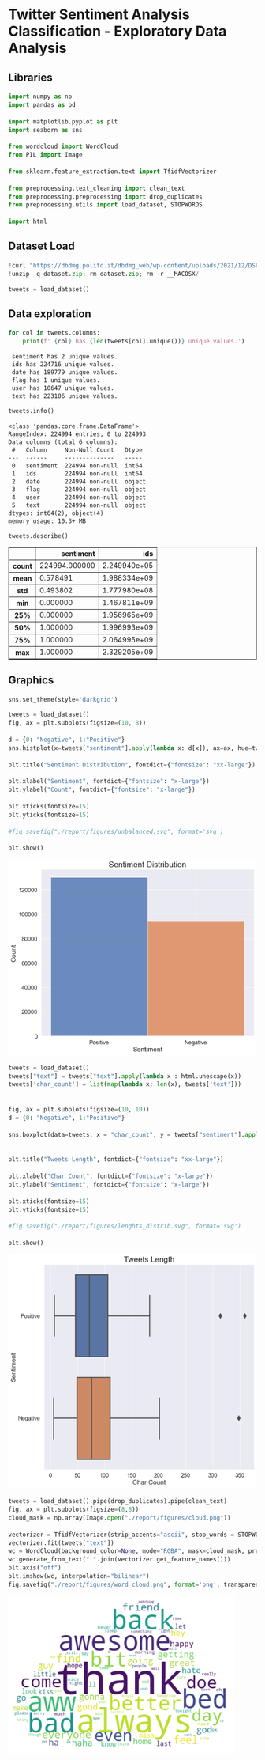 # Twitter Sentiment Analysis Classification - Exploratory Data Analysis

## Libraries


```python
import numpy as np
import pandas as pd

import matplotlib.pyplot as plt
import seaborn as sns

from wordcloud import WordCloud
from PIL import Image

from sklearn.feature_extraction.text import TfidfVectorizer

from preprocessing.text_cleaning import clean_text
from preprocessing.preprocessing import drop_duplicates
from preprocessing.utils import load_dataset, STOPWORDS

import html
```

## Dataset Load


```python
!curl "https://dbdmg.polito.it/dbdmg_web/wp-content/uploads/2021/12/DSL2122_january_dataset.zip" -Lo dataset.zip
!unzip -q dataset.zip; rm dataset.zip; rm -r __MACOSX/
```


```python
tweets = load_dataset()
```

## Data exploration


```python
for col in tweets.columns:
    print(f' {col} has {len(tweets[col].unique())} unique values.')
```

     sentiment has 2 unique values.
     ids has 224716 unique values.
     date has 189779 unique values.
     flag has 1 unique values.
     user has 10647 unique values.
     text has 223106 unique values.



```python
tweets.info()
```

    <class 'pandas.core.frame.DataFrame'>
    RangeIndex: 224994 entries, 0 to 224993
    Data columns (total 6 columns):
     #   Column     Non-Null Count   Dtype 
    ---  ------     --------------   ----- 
     0   sentiment  224994 non-null  int64 
     1   ids        224994 non-null  int64 
     2   date       224994 non-null  object
     3   flag       224994 non-null  object
     4   user       224994 non-null  object
     5   text       224994 non-null  object
    dtypes: int64(2), object(4)
    memory usage: 10.3+ MB



```python
tweets.describe()
```




<div>
<style scoped>
    .dataframe tbody tr th:only-of-type {
        vertical-align: middle;
    }

    .dataframe tbody tr th {
        vertical-align: top;
    }

    .dataframe thead th {
        text-align: right;
    }
</style>
<table border="1" class="dataframe">
  <thead>
    <tr style="text-align: right;">
      <th></th>
      <th>sentiment</th>
      <th>ids</th>
    </tr>
  </thead>
  <tbody>
    <tr>
      <th>count</th>
      <td>224994.000000</td>
      <td>2.249940e+05</td>
    </tr>
    <tr>
      <th>mean</th>
      <td>0.578491</td>
      <td>1.988334e+09</td>
    </tr>
    <tr>
      <th>std</th>
      <td>0.493802</td>
      <td>1.777980e+08</td>
    </tr>
    <tr>
      <th>min</th>
      <td>0.000000</td>
      <td>1.467811e+09</td>
    </tr>
    <tr>
      <th>25%</th>
      <td>0.000000</td>
      <td>1.956965e+09</td>
    </tr>
    <tr>
      <th>50%</th>
      <td>1.000000</td>
      <td>1.996993e+09</td>
    </tr>
    <tr>
      <th>75%</th>
      <td>1.000000</td>
      <td>2.064995e+09</td>
    </tr>
    <tr>
      <th>max</th>
      <td>1.000000</td>
      <td>2.329205e+09</td>
    </tr>
  </tbody>
</table>
</div>



## Graphics


```python
sns.set_theme(style='darkgrid')
```


```python
tweets = load_dataset()
fig, ax = plt.subplots(figsize=(10, 8))

d = {0: "Negative", 1:"Positive"}
sns.histplot(x=tweets["sentiment"].apply(lambda x: d[x]), ax=ax, hue=tweets["sentiment"], legend=None, hue_order=[1, 0], alpha=0.8)

plt.title("Sentiment Distribution", fontdict={"fontsize": "xx-large"})

plt.xlabel("Sentiment", fontdict={"fontsize": "x-large"})
plt.ylabel("Count", fontdict={"fontsize": "x-large"})

plt.xticks(fontsize=15)
plt.yticks(fontsize=15)

#fig.savefig("./report/figures/unbalanced.svg", format='svg')

plt.show()
```


    
![png](figures/output_13_0.png)
    



```python
tweets = load_dataset()
tweets["text"] = tweets["text"].apply(lambda x : html.unescape(x))
tweets['char_count'] = list(map(lambda x: len(x), tweets['text'])) 


fig, ax = plt.subplots(figsize=(10, 10))
d = {0: "Negative", 1:"Positive"}

sns.boxplot(data=tweets, x = "char_count", y = tweets["sentiment"].apply(lambda x: d[x]), orient='h', ax= ax, linewidth=2.5, fliersize=10)


plt.title("Tweets Length", fontdict={"fontsize": "xx-large"})

plt.xlabel("Char Count", fontdict={"fontsize": "x-large"})
plt.ylabel("Sentiment", fontdict={"fontsize": "x-large"})

plt.xticks(fontsize=15)
plt.yticks(fontsize=15)

#fig.savefig("./report/figures/lenghts_distrib.svg", format='svg')

plt.show()
```


    
![png](figures/output_14_0.png)
    



```python
tweets = load_dataset().pipe(drop_duplicates).pipe(clean_text)
fig, ax = plt.subplots(figsize=(8,8))
cloud_mask = np.array(Image.open("./report/figures/cloud.png"))

vectorizer = TfidfVectorizer(strip_accents="ascii", stop_words = STOPWORDS, use_idf=False, min_df=0.01)
vectorizer.fit(tweets["text"])
wc = WordCloud(background_color=None, mode="RGBA", mask=cloud_mask, prefer_horizontal=True, random_state=666)
wc.generate_from_text(" ".join(vectorizer.get_feature_names()))
plt.axis("off")
plt.imshow(wc, interpolation="bilinear")
fig.savefig("./report/figures/word_cloud.png", format='png', transparent=True, dpi=700)
```



    
![png](figures/output_15_1.png)
    

